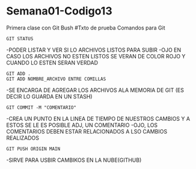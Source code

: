 # Semana01-Codigo13
Primera clase con Git Bush
#Txto de prueba Comandos para Git
```
GIT STATUS 
```
-PODER LISTAR Y VER SI LO ARCHIVOS LISTOS PARA SUBIR
-OJO EN CASO LOS ARCHIVOS NO ESTEN LISTOS SE VERAN DE COLOR ROJO Y CUANDO LO ESTEN SERAN VERDAD

```
GIT ADD .
GIT ADD NOMBRE_ARCHIVO ENTRE COMILLAS
```
-SE ENCARGA DE AGREGAR LOS ARCHIVOS ALA MEMORIA DE GIT (ES DECIR LO GUARDA EN UN STASH)

```
GIT COMMIT -M "COMENTARIO"
```
-CREA UN PUNTO EN LA LINEA DE TIEMPO DE NUESTROS CAMBIOS Y A ESTOS SE LE ES POSIBLE ADJ, UN COMENTARIO
-OJO, LOS COMENTARIOS DEBEN ESTAR RELACIONADOS A LSO CAMBIOS REALIZADOS

```
GIT PUSH ORIGIN MAIN
```
-SIRVE PARA USBIR CAMBIKOS EN LA NUBE(GITHUB)
